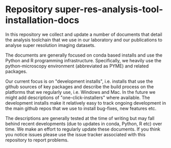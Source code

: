 # Repository super-res-analysis-tool-installation-docs

In this repository we collect and update a number of documents that detail the analysis toolchain that we use in our laboratory and our publications to analyse super resolution imaging datasets.

The documents are generally focused on conda based installs and use the Python and R programming infrastructure. Specifically, we heavily use the python-microscopy environment (abbreviated as PYME) and related packages.

Our current focus is on "development installs", i.e. installs that use the github sources of key packages and describe the build process on the platforms that we regularly use, i.e. Windows and Mac. In the future we might add descriptions of "one-click-installers" where available. The development installs make it relatively easy to track ongoing development in the main github repos that we use to install bug-fixes, new features etc.

The descriptions are generally tested at the time of writing but may fall behind recent developments (due to updates in conda, Python, R etc) over time. We make an effort to regularly update these documents. If you think you notice issues please use the issue tracker associated with this repository to report problems.
